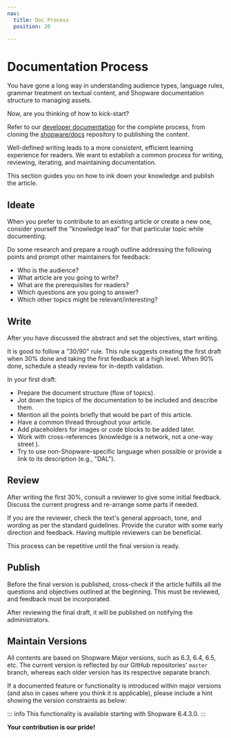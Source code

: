 ```yaml
---
nav:
  title: Doc Process
  position: 20

---
```


# Documentation Process

You have gone a long way in understanding audience types, language rules, grammar treatment on textual content, and Shopware documentation structure to managing assets.

Now, are you thinking of how to kick-start?

Refer to our [developer documentation](https://handbook.shopware.com/Product/Guides/Development/DeveloperDocumentation) for the complete process, from cloning the [shopware/docs](https://github.com/shopware/docs) repository to publishing the content.

Well-defined writing leads to a more consistent, efficient learning experience for readers. We want to establish a common process for writing, reviewing, iterating, and maintaining documentation.

This section guides you on how to ink down your knowledge and publish the article.

## Ideate

When you prefer to contribute to an existing article or create a new one, consider yourself the "knowledge lead" for that particular topic while documenting.

Do some research and prepare a rough outline addressing the following points and prompt other maintainers for feedback:

* Who is the audience?
* What article are you going to write?
* What are the prerequisites for readers?
* Which questions are you going to answer?
* Which other topics might be relevant/interesting?

## Write

After you have discussed the abstract and set the objectives, start writing.

It is good to follow a "30/90" rule. This rule suggests creating the first draft when 30% done and taking the first feedback at a high level. When 90% done, schedule a steady review for in-depth validation.

In your first draft:

* Prepare the document structure (flow of topics).
* Jot down the topics of the documentation to be included and describe them.
* Mention all the points briefly that would be part of this article.
* Have a common thread throughout your article.
* Add placeholders for images or code blocks to be added later.
* Work with cross-references \(knowledge is a network, not a one-way street \).
* Try to use non-Shopware-specific language when possible or provide a link to its description (e.g., "DAL").

## Review

After writing the first 30%, consult a reviewer to give some initial feedback. Discuss the current progress and re-arrange some parts if needed.

If you are the reviewer, check the text's general approach, tone, and wording as per the standard guidelines. Provide the curator with some early direction and feedback. Having multiple reviewers can be beneficial.

This process can be repetitive until the final version is ready.

## Publish

Before the final version is published, cross-check if the article fulfills all the questions and objectives outlined at the beginning. This must be reviewed, and feedback must be incorporated.

After reviewing the final draft, it will be published on notifying the administrators.

## Maintain Versions

All contents are based on Shopware Major versions, such as 6.3, 6.4, 6.5, etc. The current version is reflected by our GitHub repositories' `master` branch, whereas each older version has its respective separate branch.

If a documented feature or functionality is introduced within major versions (and also in cases where you think it is applicable), please include a hint showing the version constraints as below:

::: info
This functionality is available starting with Shopware 6.4.3.0.
:::

**Your contribution is our pride!**
